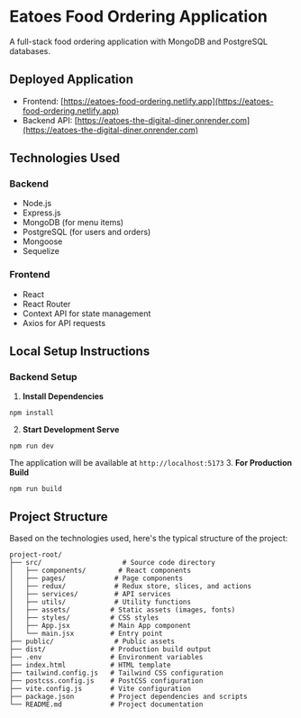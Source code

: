 # Eatoes Food Ordering Application

A full-stack food ordering application with MongoDB and PostgreSQL databases.

## Deployed Application

- Frontend: [https://eatoes-food-ordering.netlify.app](https://eatoes-food-ordering.netlify.app)
- Backend API: [https://eatoes-the-digital-diner.onrender.com](https://eatoes-the-digital-diner.onrender.com)

## Technologies Used

### Backend
- Node.js
- Express.js
- MongoDB (for menu items)
- PostgreSQL (for users and orders)
- Mongoose
- Sequelize

### Frontend
- React
- React Router
- Context API for state management
- Axios for API requests

## Local Setup Instructions

### Backend Setup
1. **Install Dependencies**
```
npm install
```
2. **Start Development Serve**
```
npm run dev
```
The application will be available at `http://localhost:5173`
3. **For Production Build**
```
npm run build
```
## Project Structure
Based on the technologies used, here's the typical structure of the project:
```
project-root/
├── src/                    # Source code directory
│   ├── components/        # React components
│   ├── pages/            # Page components
│   ├── redux/            # Redux store, slices, and actions
│   ├── services/         # API services
│   ├── utils/            # Utility functions
│   ├── assets/          # Static assets (images, fonts)
│   ├── styles/          # CSS styles
│   ├── App.jsx          # Main App component
│   └── main.jsx         # Entry point
├── public/               # Public assets
├── dist/                # Production build output
├── .env                 # Environment variables
├── index.html           # HTML template
├── tailwind.config.js   # Tailwind CSS configuration
├── postcss.config.js    # PostCSS configuration
├── vite.config.js       # Vite configuration
├── package.json         # Project dependencies and scripts
└── README.md            # Project documentation
```

